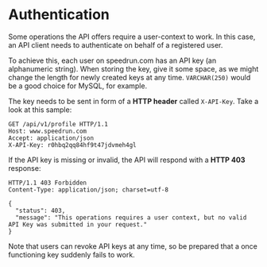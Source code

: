 # Authentication

Some operations the API offers require a user-context to work. In this case, an API client needs to
authenticate on behalf of a registered user.

To achieve this, each user on speedrun.com has an API key (an alphanumeric string). When storing the
key, give it some space, as we might change the length for newly created keys at any time.
``VARCHAR(250)`` would be a good choice for MySQL, for example.

The key needs to be sent in form of a **HTTP header** called ``X-API-Key``. Take a look at this
sample:

```http
GET /api/v1/profile HTTP/1.1
Host: www.speedrun.com
Accept: application/json
X-API-Key: r0hbq2qq84hf9t47jdvmeh4gl
```

If the API key is missing or invalid, the API will respond with a **HTTP 403** response:

```http
HTTP/1.1 403 Forbidden
Content-Type: application/json; charset=utf-8

{
  "status": 403,
  "message": "This operations requires a user context, but no valid API Key was submitted in your request."
}
```

Note that users can revoke API keys at any time, so be prepared that a once functioning key suddenly
fails to work.
